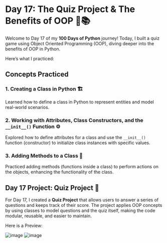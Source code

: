 # Day 17: The Quiz Project & The Benefits of OOP 🧠📚

Welcome to Day 17 of my **100 Days of Python** journey! Today, I built a quiz game using Object Oriented Programming (OOP), diving deeper into the benefits of OOP in Python. 

Here’s what I practiced:

## Concepts Practiced

### 1. Creating a Class in Python 🏗️
Learned how to define a class in Python to represent entities and model real-world scenarios.

### 2. Working with Attributes, Class Constructors, and the `__init__()` Function ⚙️
Explored how to define attributes for a class and use the `__init__()` function (constructor) to initialize class instances with specific values.

### 3. Adding Methods to a Class 🔄
Practiced adding methods (functions inside a class) to perform actions on the objects, enhancing the functionality of the class.

## Day 17 Project: Quiz Project 📝

For Day 17, I created a **Quiz Project** that allows users to answer a series of questions and keeps track of their score. The project applies OOP concepts by using classes to model questions and the quiz itself, making the code modular, reusable, and easier to maintain.


Here is a Preview:

![image](https://github.com/user-attachments/assets/e7852b99-596e-45d2-8fc9-1e6b8dcaf62b)
![image](https://github.com/user-attachments/assets/70f93763-5aa1-4c67-9a34-4749148807d2)
